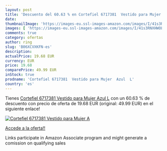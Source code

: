 ```yaml
---
layout: post
title: 'Descuento del 60.63 % en Cortefiel 6717381  Vestido para Mujer  A'
date: 
thumbnailImage: 'https://images-eu.ssl-images-amazon.com/images/I/41s3RNXHWOL._SL200_.jpg'
images: [ 'https://images-eu.ssl-images-amazon.com/images/I/41s3RNXHWOL._SL200_.jpg' ]
comments: true
category: ofertas
author: ring
slug: 'B06XCVXKFN-es'
description:
actualPrice: 19.68 EUR
currency: EUR
price: 19.68
comparePrice: 49.99 EUR
inStock: true
prodname: 'Cortefiel 6717381  Vestido para Mujer  Azul  L'
country: 'es'
---
```


Tienes [Cortefiel 6717381  Vestido para Mujer  Azul  L](https://www.amazon.es/dp/B06XCVXKFN/?tag=tolees-21) con un 60.63 % de descuento con precio de oferta de 19.68 EUR (original: 49.99 EUR) en el siguiente enlace!

[![Cortefiel 6717381  Vestido para Mujer  A](https://images-eu.ssl-images-amazon.com/images/I/41s3RNXHWOL._SL200_.jpg)](https://www.amazon.es/dp/B06XCVXKFN/?tag=tolees-21)

[Accede a la oferta!!](https://www.amazon.es/dp/B06XCVXKFN/?tag=tolees-21)

Links participate in Amazon Associate program and might generate a comission on qualifying sales


